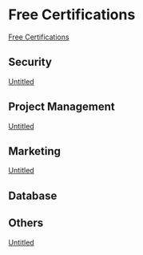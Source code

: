 # Free Certifications

[Free Certifications](Free%20Certifications%20897a6fbf1da44109b781197edcbea0a6/Free%20Certifications%208b656ab0c3454c96b4985d73e5a9612f.csv)

###

## Security

[Untitled](Free%20Certifications%20897a6fbf1da44109b781197edcbea0a6/Untitled%20Database%20010342739aaa44adb0f289b92244e4ee.csv)

## Project Management

[Untitled](Free%20Certifications%20897a6fbf1da44109b781197edcbea0a6/Untitled%20Database%2052c25dffdca1451689129fe0f95065c5.csv)

## Marketing

[Untitled](Free%20Certifications%20897a6fbf1da44109b781197edcbea0a6/Untitled%20Database%2021f85ce2259c41e891428ba8a8198803.csv)

## Database

## Others

[Untitled](Free%20Certifications%20897a6fbf1da44109b781197edcbea0a6/Untitled%20Database%20b58839060a174d629671248a9c9cd364.csv)

[]()
